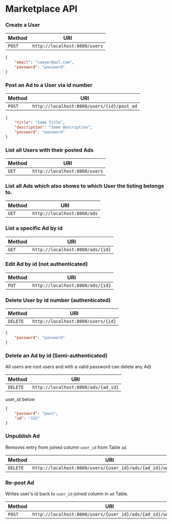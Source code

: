 # Marketplace API



### Create a User

| Method | URI |
|---|---|
|`POST`| `http://localhost:8080/users`|

```JSON
{
    "email": "sawyer@aol.com",
    "password": "password"
}
```


### Post an Ad to a User via id number
| Method | URI |
|---|---|
|`POST` | `http://localhost:8080/users/{id}/post_ad` |
```json
{
    "title": "Some Title",
    "description": "Some description",
    "password": "password"
}
```



### List all Users with their posted Ads

| Method | URI |
|---|---|
| `GET` | `http://localhost:8080/users` |

### List all Ads which also shows to which User the listing belongs to.

| Method | URI |
|---|---|
| `GET` | `http://localhost:8080/ads` |


### List a specific Ad by id

| Method | URI |
|---|---|
| `GET` | `http://localhost:8080/ads/{id}` |



### Edit Ad by id (not authenticated)

| Method | URI |
|---|---|
| `PUT` | `http://localhost:8080/ads/{id}` |





### Delete User by id number (authenticated)

| Method | URI |
|---|---|
| `DELETE` | `http://localhost:8080/users/{id}` |

```json
{
    "password": "password"
}
```

### Delete an Ad by id (Semi-authenticated) 
All users are root users and with a valid password can delete any Ad)

| Method | URI |
|---|---|
| `DELETE` | `http://localhost:8080/ads/{ad_id}` |

user_id below
```json
{
    "password": "pass",
    "id": "152"
}
```
### Unpublish Ad 
Removes entry from joined column `user_id` from Table `ad`.

| Method | URI |
|---|---|
| `DELETE` | `http://localhost:8080/users/{user_id}/ads/{ad_id}/unpublish` |

### Re-post Ad 
Writes user's id back to `user_id` joined column in `ad` Table.

| Method | URI |
|---|---|
| `POST` | `http://localhost:8080/users/{user_id}/ads/{ad_id}/unpublish` |

